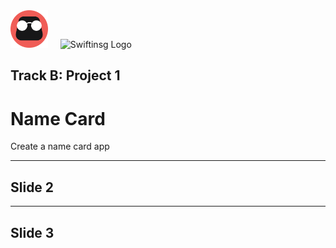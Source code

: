 <div style="text-align: left">
    <img src="assets/tinkercademy.png" alt="Tinkercademy Logo" height="60px">
    <img src="https://raw.githubusercontent.com/swiftinsg/branding/main/logos/icons/png/coloured%20-%20dark%20background.png" alt="Swiftinsg Logo" height="60px" style="margin-left: 16px;">
</div>

## Track B: Project 1
# Name Card

Create a name card app

---

## Slide 2

---
## Slide 3